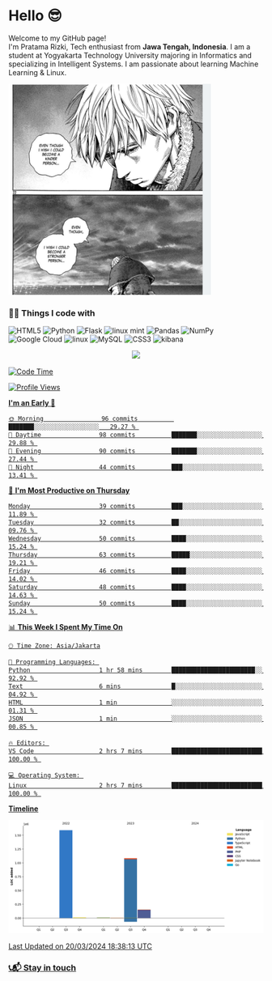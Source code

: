 <h1>Hello 😎</h1>
<p>Welcome to my GitHub page! </br> I'm Pratama Rizki, Tech enthusiast from  <b>Jawa Tengah, Indonesia</b>. I am a student at Yogyakarta Technology University majoring in Informatics and specializing in Intelligent Systems. I am passionate about learning Machine Learning & Linux.</p>



<img src="/assets/image.png" alt="Image Alt text" title="Thorfin - vinland saga" width="400">



<h3>👨‍💻 Things I code with</h3>
<p>
  <img alt="HTML5" src="https://img.shields.io/badge/html5-%23E34F26.svg?style=flat&logo=html5&logoColor=white"/>
  <img alt="Python" src="https://img.shields.io/badge/python-%2314354C.svg?style=flat&logo=python&logoColor=white"/>
  <img alt="Flask" src="https://img.shields.io/badge/flask-%23000.svg?style=flat&logo=flask&logoColor=white"/>
  <img alt="linux mint" src="https://img.shields.io/badge/Linux_Mint-87CF3E?style=for-the-badge&logo=linux-mint&logoColor=white"/>
  <img alt="Pandas" src="https://img.shields.io/badge/pandas-%23150458.svg?style=flat&logo=pandas&logoColor=white" />
  <img alt="NumPy" src="https://img.shields.io/badge/numpy-%23013243.svg?style=flat&logo=numpy&logoColor=white" />
  <img alt="Google Cloud" src="https://img.shields.io/badge/GoogleCloud-%234285F4.svg?style=flat&logo=google-cloud&logoColor=yellow"/>
  <img alt="linux" src="https://img.shields.io/badge/Linux-FCC624?style=for-the-badge&logo=linux&logoColor=black"/>
  <img alt="MySQL" src="https://img.shields.io/badge/mysql-%2300f.svg?style=flat&logo=mysql&logoColor=white"/>
  <img alt="CSS3" src="https://img.shields.io/badge/css3-%231572B6.svg?style=flat&logo=css3&logoColor=white"/>
  <img alt="kibana" src="https://img.shields.io/badge/Kibana-005571?style=for-the-badge&logo=Kibana&logoColor=white"/>

  

</p>
<div align="center">
  <a href="https://github.com/pratamarizki22">
  <img height="150em" src="https://github-readme-stats.vercel.app/api/top-langs/?username=Pratamarizki22&layout=compact&langs_count=20&theme=dracula"/>
</div>

<!--START_SECTION:waka-->
![Code Time](http://img.shields.io/badge/Code%20Time-22%20hrs%2023%20mins-blue)

![Profile Views](http://img.shields.io/badge/Profile%20Views-0-blue)

**I'm an Early 🐤** 

```text
🌞 Morning                96 commits          ███████░░░░░░░░░░░░░░░░░░   29.27 % 
🌆 Daytime                98 commits          ███████░░░░░░░░░░░░░░░░░░   29.88 % 
🌃 Evening                90 commits          ███████░░░░░░░░░░░░░░░░░░   27.44 % 
🌙 Night                  44 commits          ███░░░░░░░░░░░░░░░░░░░░░░   13.41 % 
```
📅 **I'm Most Productive on Thursday** 

```text
Monday                   39 commits          ███░░░░░░░░░░░░░░░░░░░░░░   11.89 % 
Tuesday                  32 commits          ██░░░░░░░░░░░░░░░░░░░░░░░   09.76 % 
Wednesday                50 commits          ████░░░░░░░░░░░░░░░░░░░░░   15.24 % 
Thursday                 63 commits          █████░░░░░░░░░░░░░░░░░░░░   19.21 % 
Friday                   46 commits          ████░░░░░░░░░░░░░░░░░░░░░   14.02 % 
Saturday                 48 commits          ████░░░░░░░░░░░░░░░░░░░░░   14.63 % 
Sunday                   50 commits          ████░░░░░░░░░░░░░░░░░░░░░   15.24 % 
```


📊 **This Week I Spent My Time On** 

```text
🕑︎ Time Zone: Asia/Jakarta

💬 Programming Languages: 
Python                   1 hr 58 mins        ███████████████████████░░   92.92 % 
Text                     6 mins              █░░░░░░░░░░░░░░░░░░░░░░░░   04.92 % 
HTML                     1 min               ░░░░░░░░░░░░░░░░░░░░░░░░░   01.31 % 
JSON                     1 min               ░░░░░░░░░░░░░░░░░░░░░░░░░   00.85 % 

🔥 Editors: 
VS Code                  2 hrs 7 mins        █████████████████████████   100.00 % 

💻 Operating System: 
Linux                    2 hrs 7 mins        █████████████████████████   100.00 % 
```

**Timeline**

![Lines of Code chart](https://raw.githubusercontent.com/PratamaRizki22/PratamaRizki22/master/assets/bar_graph.png)


 Last Updated on 20/03/2024 18:38:13 UTC
<!--END_SECTION:waka-->

<h3>📞📬 Stay in touch</h3>
